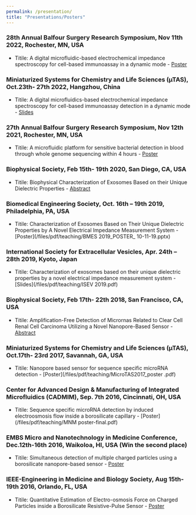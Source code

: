 ```yaml
---
permalink: /presentation/
title: "Presentations/Posters"
---
```

### 28th Annual Balfour Surgery Research Symposium, Nov 11th 2022, Rochester, MN, USA
- Titile: A digital microfluidic-based electrochemical impedance spectroscopy for cell-based immunoassay in a dynamic mode - [Poster](/files/pdf/teaching/CIM_poster_11-11-22.pdf)

### Miniaturized Systems for Chemistry and Life Sciences (µTAS), Oct.23th- 27th 2022, Hangzhou, China
- Titile: A digital microfluidics-based electrochemical impedance spectroscopy for cell-based immunoassay detection in a dynamic mode - [Slides](/files/pdf/teaching/microtas2022_YZ_V2_YL.pdf)

### 27th Annual Balfour Surgery Research Symposium, Nov 12th 2021, Rochester, MN, USA
- Titile: A microfluidic platform for sensitive bacterial detection in blood through whole genome sequencing within 4 hours - [Poster](/files/pdf/teaching/CIM_poster_11-12-21.pdf)

### Biophysical Society, Feb 15th- 19th 2020, San Diego, CA, USA
- Titile: Biophysical Characterization of Exosomes Based on their Unique Dielectric Properties - [Abstract](/files/pdf/teaching/paper10.pdf)

### Biomedical Engineering Society, Oct. 16th – 19th 2019, Philadelphia, PA, USA
- Titile: Characterization of Exosomes Based on Their Unique Dielectric Properties by A Novel Electrical Impedance Measurement System - [Poster](/files/pdf/teaching/BMES 2019_POSTER_ 10-11-19.pptx)

### International Society for Extracellular Vesicles, Apr. 24th – 28th 2019, Kyoto, Japan
- Titile: Characterization of exosomes based on their unique dielectric properties by a novel electrical impedance measurement system - [Slides](/files/pdf/teaching/ISEV 2019.pdf)

### Biophysical Society, Feb 17th- 22th 2018, San Francisco, CA, USA
- Titile: Amplification-Free Detection of Micrornas Related to Clear Cell Renal Cell Carcinoma Utilizing a Novel Nanopore-Based Sensor - [Abstract](/files/pdf/teaching/paper8.pdf)

### Miniaturized Systems for Chemistry and Life Sciences (µTAS), Oct.17th- 23rd 2017, Savannah, GA, USA
- Titile: Nanopore based sensor for sequence specific microRNA detection - [Poster](/files/pdf/teaching/MicroTAS2017_poster .pdf)

### Center for Advanced Design & Manufacturing of Integrated Microfluidics (CADMIM), Sep. 7th 2016, Cincinnati, OH, USA
- Titile: Sequence specific microRNA detection by induced electroosmosis flow inside a borosilicate capillary - [Poster](/files/pdf/teaching/MNM poster-final.pdf)

### EMBS Micro and Nanotechnology in Medicine Conference, Dec.12th-16th 2016, Waikoloa, HI, USA (Win the second place)
- Titile: Simultaneous detection of multiple charged particles using a borosilicate nanopore-based sensor - [Poster](/files/pdf/teaching/IEEENano-talk-2016.pdf)

### IEEE-Engineering in Medicine and Biology Society, Aug 15th-19th 2016, Orlando, FL, USA
- Titile: Quantitative Estimation of Electro-osmosis Force on Charged Particles inside a Borosilicate Resistive-Pulse Sensor  - [Poster](/files/pdf/teaching/IEEE-EMBC.pdf)

